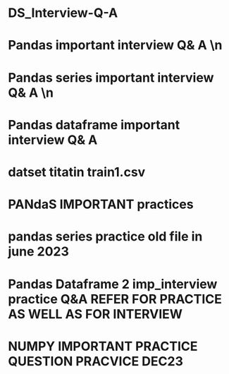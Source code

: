 # DS_Interview-Q-A
# Pandas important interview Q& A \n
# Pandas series  important interview Q& A \n
# Pandas dataframe  important interview Q& A 

# datset titatin train1.csv
# PANdaS IMPORTANT practices
# pandas series practice old file in  june 2023 

# Pandas Dataframe 2 imp_interview practice Q&A REFER FOR PRACTICE AS WELL AS FOR INTERVIEW 
# 
# NUMPY IMPORTANT PRACTICE QUESTION PRACVICE DEC23
